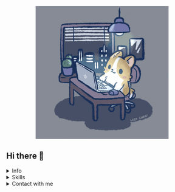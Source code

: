 <p align="center">
    <img src="./assets/gifs/corgi.gif" width="350" height="350" />
</p>

<h2>Hi there 👋</h2>

<details>
<summary>Info</summary>

* I'm 18 y.o.
* Student 👨‍🎓📚
* Backend and DevOps developer 👨‍💻
* <a href="https://github.com/coffee-proj">Coffee Project</a> member and co-owner

</details>

<details>
<summary>Skills</summary>

#### Languages

[<img src="./assets/skills/go.svg" height=48 width=48 />](https://go.dev) [<img src="./assets/skills/java.svg" height=50 width=50 />](https://www.java.com)

#### Databases and Brokers

[<img src="./assets/skills/postgres.svg" height=48 width=48/>](https://www.postgresql.org) [<img src="./assets/skills/redis.svg" height=48 width=48 />](https://redis.io) [<img src="./assets/skills/kafka.svg" height=48 width=48 />](https://kafka.apache.org) [<img src="./assets/skills/minio.svg" height=48 width=60 />](https://min.io)

#### DevOps

[<img src="./assets/skills/k8s.svg" height=48 width=48/>](https://kubernetes.io) [<img src="./assets/skills/docker.svg" height=48 width=48 />](https://www.docker.com) [<img src="./assets/skills/git.svg" height=48 width=48/>](https://git-scm.com) [<img src="./assets/skills/github-actions.svg" height=48 width=48/>](https://docs.github.com/en/actions) [<img src="./assets/skills/argo-cd.svg" height=48 width=48/>](https://argo-cd.readthedocs.io/en/stable/)

</details>

<details>
<summary>Сontact with me</summary>

[<img src="./assets/connect/telegram.svg" height=48 width=48/>](https://t.me/nikitasstepanov) [<img src="./assets/connect/mail.svg" height=52 width=52 />](mailto:ns_stepanov@inbox.ru)

</details>

